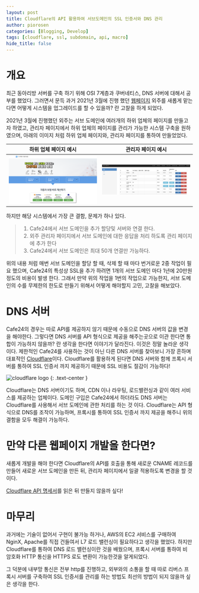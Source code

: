 ```yaml
---
layout: post
title: Cloudflare의 API 활용하여 서브도메인의 SSL 인증서와 DNS 관리
author: piorosen
categories: [Blogging, Develop]
tags: [cloudflare, ssl, subdomain, api, macro]
hide_title: false
---
```


# 개요
최근 동아리방 서버를 구축 하기 위해 OSI 7계층과 쿠버네티스, DNS 서버에 대해서 공부를 했었다. 그러면서 문득 과거 2021년 3월에 진행 했던 [웹페이지](http://directfyou.com) 외주를 새롭게 맡는다면 어떻게 시스템을 업그레이드를 할 수 있을까? 란 고찰을 하게 되었다.

2021년 3월에 진행했던 외주는 서브 도메인에 여러개의 하위 업체의 페이지를 만들고자 하였고, 관리자 페이지에서 하위 업체의 페이지를 관리가 가능한 시스템 구축을 원하였으며, 아래의 이미지 처럼 하위 업체 페이지와, 관리자 페이지를 통하여 만들었었다.

하위 업체 페이지 예시|관리자 페이지 예시
:---:|:---:
![이미지1](/assets/img/post/2021-10-26-subdomain.png)|![이미지1](/assets/img/post/2021-10-26-manage.png)

하지만 해당 시스템에서 가장 큰 결함, 문제가 하나 있다. 

> 1. Cafe24에서 서브 도메인을 추가 할당및 서버와 연결 한다.
> 2. 외주 관리자 페이지에서 서브 도메인에 대한 응답을 처리 하도록 관리 페이지에 추가 한다
> 3. Cafe24에서 서브 도메인은 최대 50개 연결만 가능하다.

위의 내용 처럼 매번 서브 도메인을 할당 할 때, 삭제 할 때 마다 번거로운 2중 작업이 필요 했으며, Cafe24의 특성상 SSL을 추가 하려면 1개의 서브 도메인 마다 1년에 20만원 정도의 비용이 발생 한다. 그래서 만약 위의 작업을 1번의 작업으로 가능한지, 서브 도메인의 수를 무제한의 한도로 만들기 위해서 어떻게 해야할지 고민, 고찰을 해보았다.

# DNS 서버

Cafe24의 경우는 따로 API를 제공하지 않기 때문에 수동으로 DNS 서버의 값을 변경을 해야한다. 그렇다면 DNS 서버를 API 형식으로 제공을 해주는곳으로 이관 한다면 통합이 가능하지 않을까? 란 생각을 한다면 이야기가 달라진다. 이것은 정말 놀라운 생각이다. 제한적인 Cafe24를 사용하는 것이 아닌 다른 DNS 서버를 찾아보니 가장 흔하며 대표적인 [Cloudflare](https://www.cloudflare.com/)이다. Cloudflare를 활용하게 된다면 DNS 서버와 함께 프록시 서버를 통하여 SSL 인증서 까지 제공하기 때문에 SSL 비용도 절감이 가능하다!

<img src="https://www.cloudflare.com/img/logo-cloudflare-dark.svg" alt="cloudflare logo" width="60%"/>
{: .text-center }

Cloudflare는 DNS 서버이기도 하며, CDN 이나 라우팅, 로드밸런싱과 같이 여러 서비스를 제공하는 업체이다. 도메인 구입은 Cafe24에서 하더라도 DNS 서버는 Cloudflare를 사용해서 서브 도메인에 관한 처리를 하는 것 이다. Cloudflare는 API 형식으로 DNS를 조작이 가능하며, 프록시를 통하여 SSL 인증서 까지 제공을 해주니 위의 결함을 모두 해결이 가능하다.

# 만약 다른 웹페이지 개발을 한다면?

새롭게 개발을 해야 한다면 Cloudflare의 API를 호출을 통해 새로운 CNAME 레코드를 만들어 새로운 서브 도메인을 만든 뒤, 관리자 페이지에서 일괄 적용하도록 변경을 할 것이다.

[Cloudflare API 명세서](https://api.cloudflare.com/#getting-started-requests)를 읽은 뒤 만들지 않을까 싶다!

# 마무리

과거에는 기술이 없어서 구현이 불가능 하거나, AWS의 EC2 서비스를 구매하여 NginX, Apache를 직접 건들여서 L7 로드 밸런싱이 필요하다고 생각을 했었다. 하지만 Cloudflare를 통하여 DNS 로드 밸런싱이란 것을 배웠으며, 프록시 서버를 통하여 비 암호화 HTTP 통신을 HTTPS 로도 변환이 가능한것을 알게되었다.

그 덕분에 내부망 통신은 전부 http를 진행하고, 외부와의 소통을 할 때 따로 리버스 프록시 서버를 구축하여 SSL 인증서를 관리를 하는 방법도 최선의 방법이 되지 않을까 싶은 생각을 한다.
